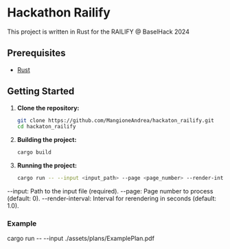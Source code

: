 # Hackathon Railify

This project is written in Rust for the RAILIFY @ BaselHack 2024

## Prerequisites

- [Rust](https://www.rust-lang.org/tools/install)

## Getting Started

1. **Clone the repository:**
   ```sh
   git clone https://github.com/MangioneAndrea/hackaton_railify.git
   cd hackaton_railify
   ```
2. **Building the project:**
     ```sh
   cargo build
   ```
3. **Running the project:**
     ```sh
   cargo run -- --input <input_path> --page <page_number> --render-interval <interval>
   ```

--input: Path to the input file (required).
--page: Page number to process (default: 0).
--render-interval: Interval for rerendering in seconds (default: 1.0).

### Example
cargo run -- --input ./assets/plans/ExamplePlan.pdf